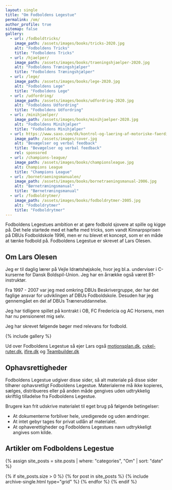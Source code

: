 ```yaml
---
layout: single
title: "Om Fodboldens Legestue"
permalink: /om/
author_profile: true
sitemap: false
gallery:
  - url: /fodboldtricks/
    image_path: /assets/images/books/tricks-2020.jpg
    alt: "Fodboldens Tricks"
    title: "Fodboldens Tricks"
  - url: /hjaelper/
    image_path: /assets/images/books/traeningshjaelper-2020.jpg
    alt: "Fodboldens Træningshjælper"
    title: "Fodboldens Træningshjælper"
  - url: /lege/
    image_path: /assets/images/books/lege-2020.jpg
    alt: "Fodboldens Lege"
    title: "Fodboldens Lege"
  - url: /udfordring/
    image_path: /assets/images/books/udfordring-2020.jpg
    alt: "Fodboldens Udfordring"
    title: "Fodboldens Udfordring"
  - url: /minihjaelper/
    image_path: /assets/images/books/minihjaelper-2020.jpg
    alt: "Fodboldens Minihjælper"
    title: "Fodboldens Minihjælper"
  - url: https://www.saxo.com/dk/kontrol-og-laering-af-motoriske-faerdigheder-og-verbal-feedback_lars-olesen_epub_9788743011378
    image_path: /assets/images/cover.jpg
    alt: "Bevægelser og verbal feedback"
    title: "Bevægelser og verbal feedback"
    rel: sponsored
  - url: /champions-league/
    image_path: /assets/images/books/championsleague.jpg
    alt: Champions League
    title: "Champions League"
  - url: /bornetraeningsmanualen/
    image_path: /assets/images/books/bornetraeningsmanual-2006.jpg
    alt: "Børnetræningsmanual"
    title: "Børnetræningsmanual"
  - url: /fodboldrytmer/
    image_path: /assets/images/books/fodboldrytmer-2005.jpg
    alt: "Fodboldrytmer"
    title: "Fodboldrytmer"
---
```


Fodboldens Legestues ambition er at gøre fodbold sjovere at spille og kigge på. Det hele startede med et hæfte med tricks, som vandt Kinnarpsprisen på DBUs Fodboldskole 1996, men er nu blevet et koncept, som er en måde at tænke fodbold på. Fodboldens Legestue er skrevet af Lars Olesen.

## Om Lars Olesen

Jeg er til daglig lærer på Vejle Idrætshøjskole, hvor jeg bl.a. underviser i C-kurserne for Dansk Boldspil-Union. Jeg har en årrække også været B1-instruktør.

Fra 1997 - 2007 var jeg med omkring DBUs Beskrivergruppe, der har det faglige ansvar for udviklingen af DBUs Fodboldskole. Desuden har jeg gennemgået en del af DBUs Træneruddannelse.

Jeg har tidligere spillet på kontrakt i OB, FC Fredericia og AC Horsens, men har nu pensioneret mig selv. 

Jeg har skrevet følgende bøger med relevans for fodbold.

{% include gallery %}

Ud over Fodboldens Legestue så ejer Lars også [motionsplan.dk](https://www.motionsplan.dk), [cykel-ruter.dk](https://www.cykel-ruter.dk), [ifire.dk](https://www.ifire.dk) og [Teambuilder.dk](https://www.teambuilder.dk)

## Ophavsrettigheder

Fodboldens Legestue udgiver disse sider, så alt materiale på disse sider tilhører ophavsretligt Fodboldens Legestue. Materialerne må ikke kopieres, sælges, distribueres eller på anden måde gengives uden udtrykkelig skriftlig tilladelse fra Fodboldens Legestue.

Brugere kan frit udskrive materialet til eget brug på følgende betingelser:

- At dokumenterne forbliver hele, uredigerede og uden ændringer.
- At intet gebyr tages for privat udlån af materialet.
- At ophaverettigheder og Fodboldens Legestues navn udtrykkeligt angives som kilde.

## Artikler om Fodboldens Legestue

{% assign site_posts = site.posts | where: "categories", "Om" | sort: "date" %}

<div class="feature__wrapper">
{% if site_posts.size > 0 %}
  {% for post in site_posts %}
    {% include archive-single.html type="grid" %}
  {% endfor %}
{% endif %}
</div>
